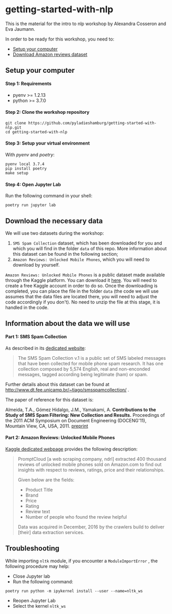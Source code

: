 # getting-started-with-nlp
This is the material for the intro to nlp workshop by Alexandra Cosseron and Eva Jaumann.

In order to be ready for this workshop, you need to:
- [Setup your computer](#Setup-your-computer)
- [Download Amazon reviews dataset](#Download-the-necessary-data)


## Setup your computer

#### Step 1: Requirements
- pyenv >= 1.2.13
- python >= 3.7.0

#### Step 2: Clone the workshop repository

```
git clone https://github.com/pyladieshamburg/getting-started-with-nlp.git
cd getting-started-with-nlp
```
#### Step 3: Setup your virtual environment

With *pyenv* and *poetry*:
```
pyenv local 3.7.4
pip install poetry
make setup
```

#### Step 4: Open Jupyter Lab

Run the following command in your shell: 
```
poetry run jupyter lab
```

## Download the necessary data

We will use two datasets during the workshop:
1. `SMS Spam Collection` dataset, which has been downloaded for you and which you will find in the folder `data` of this repo.
More information about this dataset can be found in the following section;
2. `Amazon Reviews: Unlocked Mobile Phones`, which you will need to download by yourself.

`Amazon Reviews: Unlocked Mobile Phones` is a public dataset made available through the Kaggle platform.
You can download it [here](https://www.kaggle.com/PromptCloudHQ/amazon-reviews-unlocked-mobile-phones/data#). You will need to create
a free Kaggle account in order to do so.
Once the downloading is completed, you can place the file in the folder `data` (the code we will use assumes that the data files
are located there, you will need to adjust the code accordingly if you don't). No need to unzip the file at this stage, it is handled in the code.


## Information about the data we will use

#### Part 1: SMS Spam Collection

As described in its [dedicated website](http://www.dt.fee.unicamp.br/~tiago/smsspamcollection/):

> The SMS Spam Collection v.1 is a public set of SMS labeled messages that have been collected for mobile phone spam research. 
> It has one collection composed by 5,574 English, real and non-enconded messages, tagged according being legitimate (ham) or spam.

Further details about this dataset can be found at http://www.dt.fee.unicamp.br/~tiago/smsspamcollection/ .

The paper of reference for this dataset is: 

Almeida, T.A., Gómez Hidalgo, J.M., Yamakami, A. **Contributions to the Study of SMS Spam Filtering: New Collection and Results.** 
Proceedings of the 2011 ACM Symposium on Document Engineering (DOCENG'11), Mountain View, CA, USA, 2011.
[preprint](http://www.dt.fee.unicamp.br/~tiago/smsspamcollection/doceng11.pdf)

#### Part 2: Amazon Reviews: Unlocked Mobile Phones

[Kaggle dedicated webpage](https://www.kaggle.com/PromptCloudHQ/amazon-reviews-unlocked-mobile-phones/data#) provides the following description:

> PromptCloud [a web scraping company, ndrl] extracted 400 thousand reviews of unlocked mobile phones sold on Amazon.com
> to find out insights with respect to reviews, ratings, price and their relationships.
> 
> Given below are the fields:
> - Product Title
> - Brand
> - Price
> - Rating 
> - Review text
> - Number of people who found the review helpful
>
> Data was acquired in December, 2016 by the crawlers build to deliver [their] data extraction services.


## Troubleshooting

While importing `nltk` module, if you encounter a `ModuleImportError` , the following procedure may help:
- Close Jupyter lab
- Run the following command:
``` 
poetry run python -m ipykernel install --user --name=nltk_ws
```
- Reopen Jupyter Lab
- Select the kernel `nltk_ws`